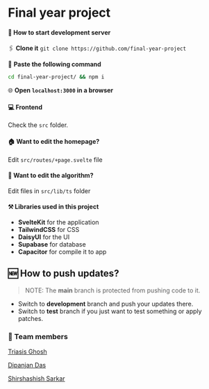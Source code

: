 # Final year project

#### 🚀 How to start development server
🖇️ **Clone it** ```git clone https://github.com/final-year-project```

📑 **Paste the following command**
```bash
cd final-year-project/ && npm i
```
🌐 **Open ```localhost:3000``` in a browser**

#### 💻 Frontend
Check the ```src``` folder.

#### 🏠 Want to edit the homepage?
Edit ```src/routes/+page.svelte``` file

#### 🧮 Want to edit the algorithm?
Edit files in ```src/lib/ts``` folder

#### ⚒️ Libraries used in this project
- **SvelteKit** for the application
- **TailwindCSS** for CSS
- **DaisyUI** for the UI
- **Supabase** for database
- **Capacitor** for compile it to app

## 🆕 How to push updates?
> NOTE: The **main** branch is protected from pushing code to it.

- Switch to **development** branch and push your updates there.
- Switch to **test** branch if you just want to test something or apply patches.

### 👥 Team members
[Triasis Ghosh](https://github.com/triasisghosh)

[Dipanjan Das](https://github.com/dipanjan2910)

[Shirshashish Sarkar](https://github.com/insaneaqua234)
